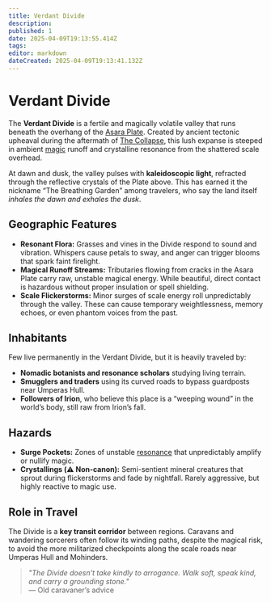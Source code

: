 ```yaml
---
title: Verdant Divide
description: 
published: 1
date: 2025-04-09T19:13:55.414Z
tags: 
editor: markdown
dateCreated: 2025-04-09T19:13:41.132Z
---
```


# Verdant Divide

The **Verdant Divide** is a fertile and magically volatile valley that runs beneath the overhang of the [Asara Plate](/location/scale/asara-plate.md). Created by ancient tectonic upheaval during the aftermath of [The Collapse](/structure/chronological/event/the-collapse.md), this lush expanse is steeped in ambient [magic](/structure/mechanic/magic.md) runoff and crystalline resonance from the shattered scale overhead.

At dawn and dusk, the valley pulses with **kaleidoscopic light**, refracted through the reflective crystals of the Plate above. This has earned it the nickname “The Breathing Garden” among travelers, who say the land itself *inhales the dawn and exhales the dusk*.

## Geographic Features

- **Resonant Flora:** Grasses and vines in the Divide respond to sound and vibration. Whispers cause petals to sway, and anger can trigger blooms that spark faint firelight.
- **Magical Runoff Streams:** Tributaries flowing from cracks in the Asara Plate carry raw, unstable magical energy. While beautiful, direct contact is hazardous without proper insulation or spell shielding.
- **Scale Flickerstorms:** Minor surges of scale energy roll unpredictably through the valley. These can cause temporary weightlessness, memory echoes, or even phantom voices from the past.

## Inhabitants

Few live permanently in the Verdant Divide, but it is heavily traveled by:
- **Nomadic botanists and resonance scholars** studying living terrain.
- **Smugglers and traders** using its curved roads to bypass guardposts near Umperas Hull.
- **Followers of Irion**, who believe this place is a “weeping wound” in the world’s body, still raw from Irion’s fall.

## Hazards

- **Surge Pockets:** Zones of unstable [resonance](/structure/mechanic/resonance.md) that unpredictably amplify or nullify magic.
- **Crystallings (⚠️ Non-canon):** Semi-sentient mineral creatures that sprout during flickerstorms and fade by nightfall. Rarely aggressive, but highly reactive to magic use.

## Role in Travel

The Divide is a **key transit corridor** between regions. Caravans and wandering sorcerers often follow its winding paths, despite the magical risk, to avoid the more militarized checkpoints along the scale roads near Umperas Hull and Mohinders.

> *"The Divide doesn’t take kindly to arrogance. Walk soft, speak kind, and carry a grounding stone."*  
> — Old caravaner’s advice

